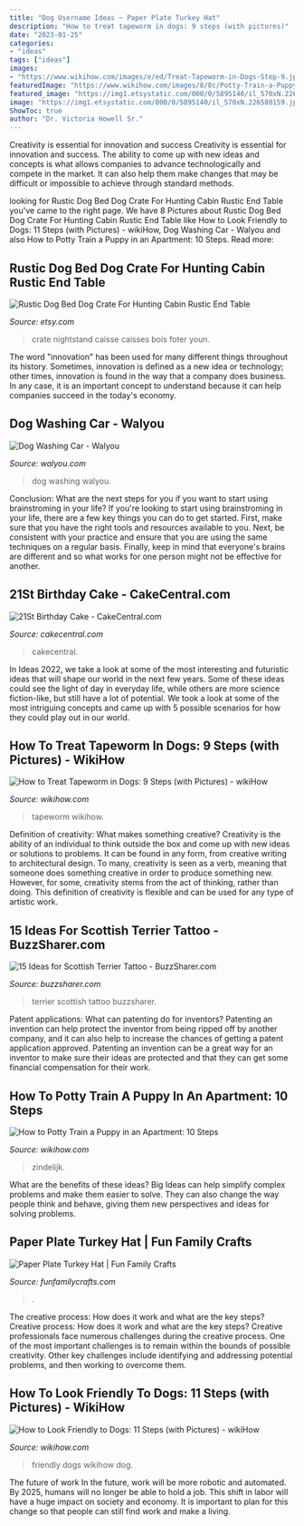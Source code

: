```yaml
---
title: "Dog Username Ideas ~ Paper Plate Turkey Hat"
description: "How to treat tapeworm in dogs: 9 steps (with pictures)"
date: "2023-01-25"
categories:
- "ideas"
tags: ["ideas"]
images:
- "https://www.wikihow.com/images/e/ed/Treat-Tapeworm-in-Dogs-Step-9.jpg"
featuredImage: "https://www.wikihow.com/images/8/8c/Potty-Train-a-Puppy-in-an-Apartment-Step-10-Version-2.jpg"
featured_image: "https://img1.etsystatic.com/000/0/5895140/il_570xN.226580159.jpg"
image: "https://img1.etsystatic.com/000/0/5895140/il_570xN.226580159.jpg"
ShowToc: true
author: "Dr. Victoria Howell Sr."
---
```



Creativity is essential for innovation and success
Creativity is essential for innovation and success. The ability to come up with new ideas and concepts is what allows companies to advance technologically and compete in the market. It can also help them make changes that may be difficult or impossible to achieve through standard methods.

	

		
looking for Rustic Dog Bed Dog Crate For Hunting Cabin Rustic End Table you've came to the right page. We have 8 Pictures about Rustic Dog Bed Dog Crate For Hunting Cabin Rustic End Table like How to Look Friendly to Dogs: 11 Steps (with Pictures) - wikiHow, Dog Washing Car - Walyou and also How to Potty Train a Puppy in an Apartment: 10 Steps. Read more:
		
    
## Rustic Dog Bed Dog Crate For Hunting Cabin Rustic End Table

<img loading=lazy src="https://img1.etsystatic.com/000/0/5895140/il_570xN.226580159.jpg" onerror="this.onerror=null;this.src='https://tse2.mm.bing.net/th?id=OIP.AchAZ9U2EFfF7VmYf9ZsQQHaKn&amp;pid=15.1';" alt="Rustic Dog Bed Dog Crate For Hunting Cabin Rustic End Table">

_Source: etsy.com_

>crate nightstand caisse caisses bois foter youn. 

	

The word "innovation" has been used for many different things throughout its history. Sometimes, innovation is defined as a new idea or technology; other times, innovation is found in the way that a company does business. In any case, it is an important concept to understand because it can help companies succeed in the today's economy.

    
## Dog Washing Car - Walyou

<img loading=lazy src="https://walyou.com/wp-content/uploads/2017/03/Dog-Washing-Car.jpg" onerror="this.onerror=null;this.src='https://tse2.mm.bing.net/th?id=OIP.g122gyzaxnQrk888wcJiqQHaEK&amp;pid=15.1';" alt="Dog Washing Car - Walyou">

_Source: walyou.com_

>dog washing walyou. 

	

Conclusion: What are the next steps for you if you want to start using brainstroming in your life?
If you're looking to start using brainstroming in your life, there are a few key things you can do to get started. First, make sure that you have the right tools and resources available to you. Next, be consistent with your practice and ensure that you are using the same techniques on a regular basis. Finally, keep in mind that everyone's brains are different and so what works for one person might not be effective for another.

    
## 21St Birthday Cake - CakeCentral.com

<img loading=lazy src="https://cdn001.cakecentral.com/gallery/2015/03/900_876079No2H_21st-birthday-cake.jpg" onerror="this.onerror=null;this.src='https://tse3.mm.bing.net/th?id=OIP.VHfv07xBub1QqvDTTHCZtwHaJ4&amp;pid=15.1';" alt="21St Birthday Cake - CakeCentral.com">

_Source: cakecentral.com_

>cakecentral. 

	

In Ideas 2022, we take a look at some of the most interesting and futuristic ideas that will shape our world in the next few years. Some of these ideas could see the light of day in everyday life, while others are more science fiction-like, but still have a lot of potential. We took a look at some of the most intriguing concepts and came up with 5 possible scenarios for how they could play out in our world.

    
## How To Treat Tapeworm In Dogs: 9 Steps (with Pictures) - WikiHow

<img loading=lazy src="https://www.wikihow.com/images/e/ed/Treat-Tapeworm-in-Dogs-Step-9.jpg" onerror="this.onerror=null;this.src='https://tse4.mm.bing.net/th?id=OIP.l9Jyvan0kOldsZQRkF_bBgHaFj&amp;pid=15.1';" alt="How to Treat Tapeworm in Dogs: 9 Steps (with Pictures) - wikiHow">

_Source: wikihow.com_

>tapeworm wikihow. 

	

Definition of creativity: What makes something creative?
Creativity is the ability of an individual to think outside the box and come up with new ideas or solutions to problems. It can be found in any form, from creative writing to architectural design. To many, creativity is seen as a verb, meaning that someone does something creative in order to produce something new. However, for some, creativity stems from the act of thinking, rather than doing. This definition of creativity is flexible and can be used for any type of artistic work.

    
## 15 Ideas For Scottish Terrier Tattoo - BuzzSharer.com

<img loading=lazy src="https://buzzsharer.com/wp-content/uploads/2021/01/IMG_20210127_190139.jpg" onerror="this.onerror=null;this.src='https://tse1.mm.bing.net/th?id=OIP.GyTVWRhmpj93WIsWh883jAHaHN&amp;pid=15.1';" alt="15 Ideas for Scottish Terrier Tattoo - BuzzSharer.com">

_Source: buzzsharer.com_

>terrier scottish tattoo buzzsharer. 

	

Patent applications: What can patenting do for inventors?
Patenting an invention can help protect the inventor from being ripped off by another company, and it can also help to increase the chances of getting a patent application approved. Patenting an invention can be a great way for an inventor to make sure their ideas are protected and that they can get some financial compensation for their work.

    
## How To Potty Train A Puppy In An Apartment: 10 Steps

<img loading=lazy src="https://www.wikihow.com/images/8/8c/Potty-Train-a-Puppy-in-an-Apartment-Step-10-Version-2.jpg" onerror="this.onerror=null;this.src='https://tse4.mm.bing.net/th?id=OIP.Pv-1ryIGZndJhVBLmz2H3gHaFj&amp;pid=15.1';" alt="How to Potty Train a Puppy in an Apartment: 10 Steps">

_Source: wikihow.com_

>zindelijk. 

	

What are the benefits of these ideas?
Big Ideas can help simplify complex problems and make them easier to solve. They can also change the way people think and behave, giving them new perspectives and ideas for solving problems.

    
## Paper Plate Turkey Hat | Fun Family Crafts

<img loading=lazy src="https://funfamilycrafts.com/wp-content/uploads/2011/11/Paper-Plate-Turkey-Hat.jpg" onerror="this.onerror=null;this.src='https://tse2.mm.bing.net/th?id=OIP.KtYBDkDEtitRAmPO2sbIcwHaJ4&amp;pid=15.1';" alt="Paper Plate Turkey Hat | Fun Family Crafts">

_Source: funfamilycrafts.com_

>. 

	

The creative process: How does it work and what are the key steps?
Creative process: How does it work and what are the key steps?
Creative professionals face numerous challenges during the creative process. One of the most important challenges is to remain within the bounds of possible creativity. Other key challenges include identifying and addressing potential problems, and then working to overcome them.

    
## How To Look Friendly To Dogs: 11 Steps (with Pictures) - WikiHow

<img loading=lazy src="https://www.wikihow.com/images/9/9a/Look-Friendly-to-Dogs-Step-11.jpg" onerror="this.onerror=null;this.src='https://tse2.mm.bing.net/th?id=OIP.4O2aeAfdxsHFIgztBSNraQHaFj&amp;pid=15.1';" alt="How to Look Friendly to Dogs: 11 Steps (with Pictures) - wikiHow">

_Source: wikihow.com_

>friendly dogs wikihow dog. 

	

The future of work
In the future, work will be more robotic and automated. By 2025, humans will no longer be able to hold a job. This shift in labor will have a huge impact on society and economy. It is important to plan for this change so that people can still find work and make a living.

